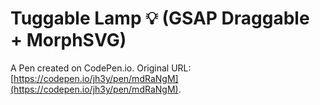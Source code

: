 # Tuggable Lamp 💡 (GSAP Draggable + MorphSVG)

A Pen created on CodePen.io. Original URL: [https://codepen.io/jh3y/pen/mdRaNgM](https://codepen.io/jh3y/pen/mdRaNgM).

